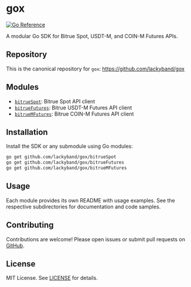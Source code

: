 # gox

[![Go Reference](https://pkg.go.dev/badge/github.com/lackyband/gox.svg)](https://pkg.go.dev/github.com/lackyband/gox)

A modular Go SDK for Bitrue Spot, USDT-M, and COIN-M Futures APIs.

## Repository

This is the canonical repository for `gox`: https://github.com/lackyband/gox

## Modules

- [`bitrueSpot`](./bitrueSpot/README.md): Bitrue Spot API client
- [`bitrueFutures`](./bitrueFutures/README.md): Bitrue USDT-M Futures API client
- [`bitrueMFutures`](./bitrueMFutures/README.md): Bitrue COIN-M Futures API client

## Installation

Install the SDK or any submodule using Go modules:

```bash
go get github.com/lackyband/gox/bitrueSpot
go get github.com/lackyband/gox/bitrueFutures
go get github.com/lackyband/gox/bitrueMFutures
```

## Usage

Each module provides its own README with usage examples. See the respective subdirectories for documentation and code samples.

## Contributing

Contributions are welcome! Please open issues or submit pull requests on [GitHub](https://github.com/lackyband/gox).

## License

MIT License. See [LICENSE](./LICENSE) for details.
